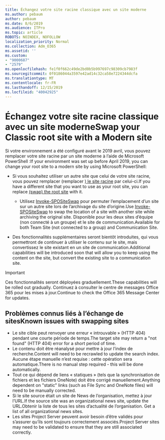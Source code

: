 ```yaml
---
title: Échangez votre site racine classique avec un site moderne
ms.author: pebaum
author: pebaum
ms.date: 8/6/2019
ms.audience: ITPro
ms.topic: article
ROBOTS: NOINDEX, NOFOLLOW
localization_priority: Normal
ms.collection: Adm_O365
ms.assetid: ''
ms.custom:
- "9000687"
- "2579"
ms.openlocfilehash: fe1f0f662c49de2bd0b5b997697c98309cb7983f
ms.sourcegitcommit: 0f0186044a3597e42ad14c32ca58e7224344dcfa
ms.translationtype: MT
ms.contentlocale: fr-FR
ms.lasthandoff: 12/15/2019
ms.locfileid: "40042925"
---
```

# <a name="swap-your-classic-root-site-with-a-modern-site"></a><span data-ttu-id="ad45c-102">Échangez votre site racine classique avec un site moderne</span><span class="sxs-lookup"><span data-stu-id="ad45c-102">Swap your Classic root site with a Modern site</span></span>

<span data-ttu-id="ad45c-103">Si votre environnement a été configuré avant le 2019 avril, vous pouvez remplacer votre site racine par un site moderne à l’aide de Microsoft PowerShell :</span><span class="sxs-lookup"><span data-stu-id="ad45c-103">If your environment was set up before April 2019, you can change your root site to a modern site by using Microsoft PowerShell:</span></span>

- <span data-ttu-id="ad45c-104">Si vous souhaitez utiliser un autre site que celui de votre site racine, vous pouvez remplacer (remplacer [) le site racine](https://docs.microsoft.com/sharepoint/modern-root-site) par celui-ci.</span><span class="sxs-lookup"><span data-stu-id="ad45c-104">If you have a different site that you want to use as your root site, you can replace [(swap) the root site](https://docs.microsoft.com/sharepoint/modern-root-site) with it.</span></span> 
    - <span data-ttu-id="ad45c-105">Utilisez [Invoke-SPOSiteSwap](https://docs.microsoft.com/powershell/module/sharepoint-online/invoke-spositeswap?view=sharepoint-ps) pour permuter l’emplacement d’un site sur un autre site lors de l’archivage du site d’origine.</span><span class="sxs-lookup"><span data-stu-id="ad45c-105">Use [Invoke-SPOSiteSwap](https://docs.microsoft.com/powershell/module/sharepoint-online/invoke-spositeswap?view=sharepoint-ps) to swap the location of a site with another site while archiving the original site.</span></span> <span data-ttu-id="ad45c-106">Disponible pour les deux sites d’équipe (non connecté à un groupe) et le site de communication.</span><span class="sxs-lookup"><span data-stu-id="ad45c-106">Available for both Team Site (not connected to a group) and Communication Site.</span></span> 

- <span data-ttu-id="ad45c-107">Des fonctionnalités supplémentaires seront bientôt introduites, qui vous permettront de continuer à utiliser le contenu sur le site, mais convertissez le site existant en un site de communication.</span><span class="sxs-lookup"><span data-stu-id="ad45c-107">Additional capabilities will be introduced soon that will allow you to keep using the content on the site, but convert the existing site to a communication site.</span></span> 
>[!Important]
><span data-ttu-id="ad45c-108">Ces fonctionnalités seront déployées graduellement.</span><span class="sxs-lookup"><span data-stu-id="ad45c-108">These capabilities will be rolled out gradually.</span></span> <span data-ttu-id="ad45c-109">Continuez à consulter le centre de messages Office 365 pour les mises à jour.</span><span class="sxs-lookup"><span data-stu-id="ad45c-109">Continue to check the Office 365 Message Center for updates.</span></span> 

## <a name="known-issues-with-swapping-sites"></a><span data-ttu-id="ad45c-110">Problèmes connus liés à l’échange de sites</span><span class="sxs-lookup"><span data-stu-id="ad45c-110">Known issues with swapping sites</span></span>

- <span data-ttu-id="ad45c-111">Le site cible peut renvoyer une erreur « introuvable » (HTTP 404) pendant une courte période de temps.</span><span class="sxs-lookup"><span data-stu-id="ad45c-111">The target site may return a "not found" (HTTP 404) error for a short period of time.</span></span>
- <span data-ttu-id="ad45c-112">Le contenu doit être réanalysé pour mettre à jour l’index de recherche.</span><span class="sxs-lookup"><span data-stu-id="ad45c-112">Content will need to be recrawled to update the search index.</span></span> <span data-ttu-id="ad45c-113">Aucune étape manuelle n’est requise : cette opération sera automatique.</span><span class="sxs-lookup"><span data-stu-id="ad45c-113">There is no manual step required - this will be done automatically.</span></span>
- <span data-ttu-id="ad45c-114">Tout ce qui dépend de liens « statiques » (tels que la synchronisation de fichiers et les fichiers OneNote) doit être corrigé manuellement.</span><span class="sxs-lookup"><span data-stu-id="ad45c-114">Anything dependent on "static" links (such as File Sync and OneNote files) will need to be manually corrected.</span></span>
- <span data-ttu-id="ad45c-115">Si le site source était un site de News de l’organisation, mettez à jour l’URL.</span><span class="sxs-lookup"><span data-stu-id="ad45c-115">If the source site was an organizational news site, update the URL.</span></span><span data-ttu-id="ad45c-116">Obtenir la liste de tous les sites d’actualité de l’organisation.</span><span class="sxs-lookup"><span data-stu-id="ad45c-116"> Get a list of all organizational news sites.</span></span>
- <span data-ttu-id="ad45c-117">Les sites Project Server peuvent avoir besoin d’être validés pour s’assurer qu’ils sont toujours correctement associés.</span><span class="sxs-lookup"><span data-stu-id="ad45c-117">Project Server sites may need to be validated to ensure that they are still associated correctly.</span></span>





